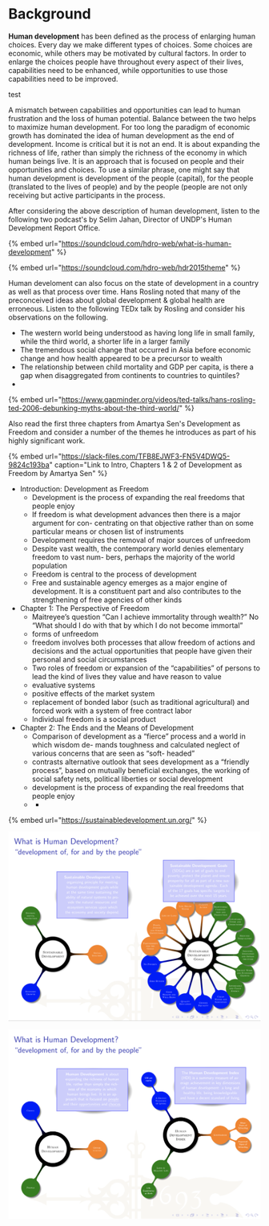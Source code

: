 # Background

**Human development** has been defined as the process of enlarging human choices. Every day we make different types of choices. Some choices are economic, while others may be motivated by cultural factors. In order to enlarge the choices people have throughout every aspect of their lives, capabilities need to be enhanced, while opportunities to use those capabilities need to be improved.

test

A mismatch between capabilities and opportunities can lead to human frustration and the loss of human potential. Balance between the two helps to maximize human development. For too long the paradigm of economic growth has dominated the idea of human development as the end of development. Income is critical but it is not an end. It is about expanding the richness of life, rather than simply the richness of the economy in which human beings live. It is an approach that is focused on people and their opportunities and choices. To use a similar phrase, one might say that human development is development of the people \(capital\), for the people \(translated to the lives of people\) and by the people \(people are not only receiving but active participants in the process.

After considering the above description of human development, listen to the following two podcast's by Selim Jahan, Director of UNDP's Human Development Report Office.

{% embed url="https://soundcloud.com/hdro-web/what-is-human-development" %}

{% embed url="https://soundcloud.com/hdro-web/hdr2015theme" %}

Human develoment can also focus on the state of development in a country as well as that process over time.  Hans Rosling noted that many of the preconceived ideas about global development & global health are erroneous.  Listen to the following TEDx talk by Rosling and consider his observations on the following.

* The western world being understood as having long life in small family, while the third world, a shorter life in a larger family
* The tremendous social change that occurred in Asia before economic change and how health appeared to be a precursor to wealth
* The relationship between child mortality and GDP per capita, is there a gap when disaggregated from continents to countries to quintiles?
* 
{% embed url="https://www.gapminder.org/videos/ted-talks/hans-rosling-ted-2006-debunking-myths-about-the-third-world/" %}

Also read the first three chapters from Amartya Sen's Development as Freedom and consider a number of the themes he introduces as part of his highly significant work.

{% embed url="https://slack-files.com/TFB8EJWF3-FN5V4DWQ5-9824c193ba" caption="Link to Intro, Chapters 1 & 2 of Development as Freedom by Amartya Sen" %}

* Introduction: Development as Freedom
  * Development is the process of expanding the real freedoms that people enjoy
  * If freedom is what development advances then there is a major argument for con- centrating on that objective rather than on some particular means or chosen list of instruments
  * Development requires the removal of major sources of unfreedom
  * Despite vast wealth, the contemporary world denies elementary freedom to vast num- bers, perhaps the majority of the world population
  * Freedom is central to the process of development
  * Free and sustainable agency emerges as a major engine of development. It is a constituent part and also contributes to the strengthening of free agencies of other kinds
* Chapter 1: The Perspective of Freedom
  * Maitreyee’s question “Can I achieve immortality through wealth?” No “What should I do with that by which I do not become immortal”
  * forms of unfreedom
  * freedom involves both processes that allow freedom of actions and decisions and the actual opportunities that people have given their personal and social circumstances
  * Two roles of freedom or expansion of the “capabilities” of persons to lead the kind of lives they value and have reason to value
  * evaluative systems
  * positive effects of the market system
  * replacement of bonded labor \(such as traditional agricultural\) and forced work with a system of free contract labor
  * Individual freedom is a social product
* Chapter 2: The Ends and the Means of Development
  * Comparison of development as a “fierce” process and a world in which wisdom de- mands toughness and calculated neglect of various concerns that are seen as “soft- headed”
  * contrasts alternative outlook that sees development as a “friendly process”, based on mutually beneficial exchanges, the working of social safety nets, political liberties or social development
  * development is the process of expanding the real freedoms that people enjoy
  * * 









{% embed url="https://sustainabledevelopment.un.org/" %}









![](../.gitbook/assets/screen-shot-2019-09-09-at-3.13.52-pm.png)

![](../.gitbook/assets/screen-shot-2019-09-09-at-3.12.05-pm.png)


